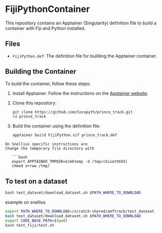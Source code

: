 # FijiPythonContainer

This repository contains an Apptainer (Singularity) definition file to build a container with Fiji and Python installed.

## Files

- `FijiPython.def`: The definition file for building the Apptainer container.

## Building the Container

To build the container, follow these steps:

1. Install Apptainer: Follow the instructions on the [Apptainer website](https://apptainer.org/docs/admin/main/installation.html).

2. Clone this repository:

   ```bash
   git clone https://github.com/Cocopyth/prince_track.git
   cd prince_track

3. Build the container using the definition file:

   ```bash
   apptainer build FijiPython.sif prince_track.def
```
On Snellius specific instructions are
Change the temporary file directory with

   ```bash
   export APPTAINER_TMPDIR=$(mktemp -d /tmp/cbisotXXXX)
   chmod o+rww /tmp/
```
## To test on a dataset

   ```bash
   bash test_dataset/download_dataset.sh $PATH_WHERE_TO_DOWNLOAD
```
example on snellius

   ```bash
   export PATH_WHERE_TO_DOWNLOAD=/scratch-shared/amftrack/test_dataset
   bash test_dataset/download_dataset.sh $PATH_WHERE_TO_DOWNLOAD
   export CODE_BASE_PATH=$(pwd)
   bash test_fiji/test.sh
```




